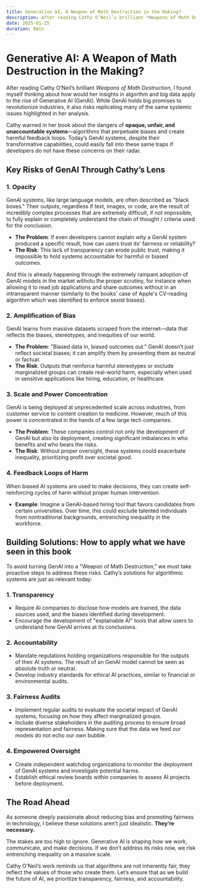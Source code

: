 ```yaml
---
title: Generative AI, A Weapon of Math Destruction in the Making?
description: After reading Cathy O’Neil’s brilliant *Weapons of Math Destruction,* I found myself thinking deeply about how her insights apply to the explosive rise of Generative AI...
date: 2025-01-25
duration: 8min
---
```


<!-- @layout-animated-content-wrapper -->

# Generative AI: A Weapon of Math Destruction in the Making?

After reading Cathy O’Neil’s brilliant *Weapons of Math Destruction,* I found myself thinking about how would her insights in algorthm and big data apply to the rise of Generative AI (GenAI). While GenAI holds big promises to revolutionize industries, it also risks replicating many of the same systemic issues highlighted in her analysis.

Cathy warned in her book about the dangers of **opaque, unfair, and unaccountable systems**—algorithms that perpetuate biases and create harmful feedback loops. Today’s GenAI systems, despite their transformative capabilities, could easily fall into these same traps if developers do not have these concerns on their radar.

## Key Risks of GenAI Through Cathy’s Lens

### 1. **Opacity**
GenAI systems, like large language models, are often described as "black boxes." Their outputs, regardless if text, images, or code, are the result of incredibly complex processes that are extremely difficult, if not impossible, to fully explain or completely understand the chain of thought / criteria used for the conclusion.

- **The Problem**: If even developers cannot explain *why* a GenAI system produced a specific result, how can users trust its' fairness or reliability?
- **The Risk**: This lack of transparency can erode public trust, making it impossible to hold systems accountable for harmful or biased outcomes.

And this is already happening through the extremely rampant adoption of GenAI models in the market withotu the proper scrutiny, for instance when allowing it to read job applications and share outcomes without in an intransparent manner (similarly to the books' case of Apple's CV-reading algorithm which was identified to enforce sexist biases).

### 2. **Amplification of Bias**
GenAI learns from massive datasets scraped from the internet—data that reflects the biases, stereotypes, and inequities of our world.

- **The Problem**: "Biased data in, biased outcomes out." GenAI doesn’t just reflect societal biases; it can amplify them by presenting them as neutral or factual.
- **The Risk**: Outputs that reinforce harmful stereotypes or exclude marginalized groups can create real-world harm, especially when used in sensitive applications like hiring, education, or healthcare.

### 3. **Scale and Power Concentration**
GenAI is being deployed at unprecedented scale across industries, from customer service to content creation to medicine. However, much of this power is concentrated in the hands of a few large tech companies.

- **The Problem**: These companies control not only the development of GenAI but also its deployment, creating significant imbalances in who benefits and who bears the risks.
- **The Risk**: Without proper oversight, these systems could exacerbate inequality, prioritizing profit over societal good.

### 4. **Feedback Loops of Harm**
When biased AI systems are used to make decisions, they can create self-reinforcing cycles of harm without proper human intervention.

- **Example**: Imagine a GenAI-based hiring tool that favors candidates from certain universities. Over time, this could exclude talented individuals from nontraditional backgrounds, entrenching inequality in the workforce.

## Building Solutions: How to apply what we have seen in this book

To avoid turning GenAI into a "Weapon of Math Destruction," we must take proactive steps to address these risks. Cathy’s solutions for algorithmic systems are just as relevant today:

### 1. **Transparency**
- Require AI companies to disclose how models are trained, the data sources used, and the biases identified during development.
- Encourage the development of "explainable AI" tools that allow users to understand how GenAI arrives at its conclusions.

### 2. **Accountability**
- Mandate regulations holding organizations responsible for the outputs of their AI systems. The result of an GenAI model cannot be seen as absolute truth or neutral.
- Develop industry standards for ethical AI practices, similar to financial or environmental audits.

### 3. **Fairness Audits**
- Implement regular audits to evaluate the societal impact of GenAI systems, focusing on how they affect marginalized groups.
- Include diverse stakeholders in the auditing process to ensure broad representation and fairness. Making sure that the data we feed our models do not echo our own bubble.

### 4. **Empowered Oversight**
- Create independent watchdog organizations to monitor the deployment of GenAI systems and investigate potential harms.
- Establish ethical review boards within companies to assess AI projects before deployment.

## The Road Ahead

As someone deeply passionate about reducing bias and promoting fairness in technology, I believe these solutions aren’t just idealistic. **They’re necessary.** 

The stakes are too high to ignore. Generative AI is shaping how we work, communicate, and make decisions. If we don’t address its risks now, we risk entrenching inequality on a massive scale.

Cathy O’Neil’s work reminds us that algorithms are not inherently fair, they reflect the values of those who create them. Let’s ensure that as we build the future of AI, we prioritize transparency, fairness, and accountability.